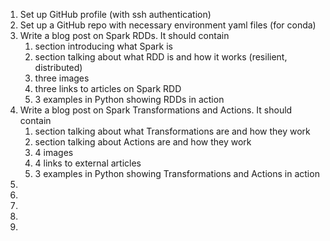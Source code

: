 1. Set up GitHub profile (with ssh authentication)
2. Set up a GitHub repo with necessary environment yaml files (for conda)
3. Write a blog post on Spark RDDs. It should contain
    1. section introducing what Spark is
    2. section talking about what RDD is and how it works (resilient, distributed)
    3. three images
    4. three links to articles on Spark RDD
    5. 3 examples in Python showing RDDs in action
4. Write a blog post on Spark Transformations and Actions. It should contain
    1. section talking about what Transformations are and how they work
    2. section talking about Actions are and how they work
    3. 4 images
    4. 4 links to external articles
    5. 3 examples in Python showing Transformations and Actions in action
5. 
6. 
7. 
8. 
9. 
